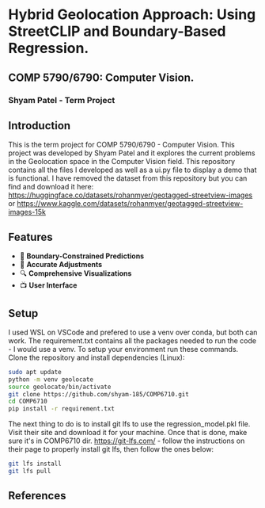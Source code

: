 # Hybrid Geolocation Approach: Using StreetCLIP and Boundary-Based Regression. 
## COMP 5790/6790: Computer Vision.
### Shyam Patel - Term Project

## Introduction
This is the term project for COMP 5790/6790 - Computer Vision. This project was developed by Shyam Patel and it explores the current problems in the Geolocation space in the Computer Vision field. This repository contains all the files I developed as well as a ui.py file to display a demo that is functional. I have removed the dataset from this repository but you can find and download it here: https://huggingface.co/datasets/rohanmyer/geotagged-streetview-images or https://www.kaggle.com/datasets/rohanmyer/geotagged-streetview-images-15k

## Features
- 📍 **Boundary-Constrained Predictions**
- 🚀 **Accurate Adjustments**
- 🔍 **Comprehensive Visualizations**
- 📺 **User Interface**

## Setup
I used WSL on VSCode and prefered to use a venv over conda, but both can work. The requirement.txt contains all the packages needed to run the code - I would use a venv.
To setup your environment run these commands.
Clone the repository and install dependencies (Linux):
```bash
sudo apt update
python -m venv geolocate
source geolocate/bin/activate
git clone https://github.com/shyam-185/COMP6710.git
cd COMP6710
pip install -r requirement.txt
```
The next thing to do is to install git lfs to use the regression_model.pkl file. Visit their site and download it for your machine. Once that is done, make sure it's in COMP6710 dir.
https://git-lfs.com/ - follow the instructions on their page to properly install git lfs, then follow the ones below:
```bash
git lfs install
git lfs pull

```
## References

 
